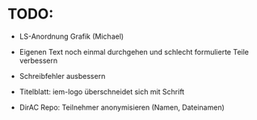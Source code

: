 TODO:
=====

- LS-Anordnung Grafik (Michael)

- Eigenen Text noch einmal durchgehen und schlecht formulierte Teile verbessern

- Schreibfehler ausbessern

- Titelblatt: iem-logo überschneidet sich mit Schrift

- DirAC Repo: Teilnehmer anonymisieren (Namen, Dateinamen)
